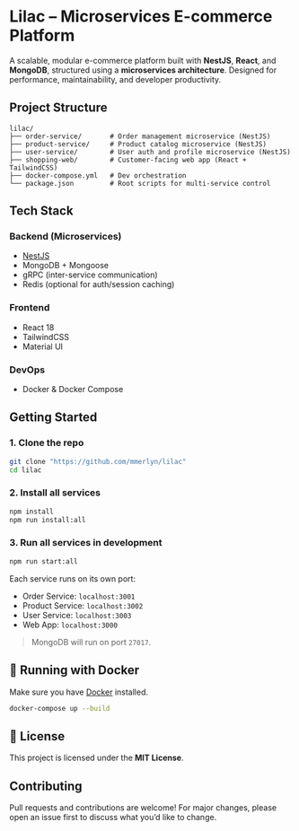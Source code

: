# Lilac – Microservices E-commerce Platform

A scalable, modular e-commerce platform built with **NestJS**, **React**, and **MongoDB**, structured using a **microservices architecture**. Designed for performance, maintainability, and developer productivity.

## Project Structure

```
lilac/
├── order-service/       # Order management microservice (NestJS)
├── product-service/     # Product catalog microservice (NestJS)
├── user-service/        # User auth and profile microservice (NestJS)
├── shopping-web/        # Customer-facing web app (React + TailwindCSS)
├── docker-compose.yml   # Dev orchestration
└── package.json         # Root scripts for multi-service control
```

## Tech Stack

### Backend (Microservices)
- [NestJS](https://nestjs.com/)
- MongoDB + Mongoose
- gRPC (inter-service communication)
- Redis (optional for auth/session caching)

### Frontend
- React 18
- TailwindCSS
- Material UI

### DevOps
- Docker & Docker Compose

## Getting Started

### 1. Clone the repo

```bash
git clone "https://github.com/mmerlyn/lilac"
cd lilac
```
### 2. Install all services

```bash
npm install
npm run install:all
```
### 3. Run all services in development
```bash
npm run start:all
```

Each service runs on its own port:
- Order Service: `localhost:3001`
- Product Service: `localhost:3002`
- User Service: `localhost:3003`
- Web App: `localhost:3000`

> MongoDB will run on port `27017`.

## 🐳 Running with Docker

Make sure you have [Docker](https://docs.docker.com/get-docker/) installed.

```bash
docker-compose up --build
```

## 📄 License

This project is licensed under the **MIT License**.

## Contributing

Pull requests and contributions are welcome! For major changes, please open an issue first to discuss what you’d like to change.
